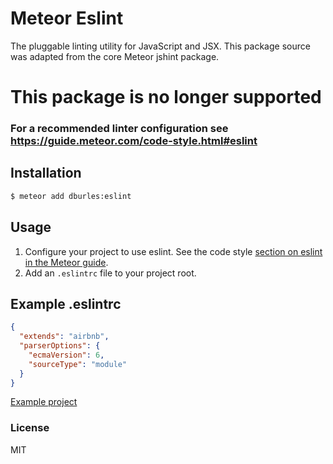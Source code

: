 # Meteor Eslint

The pluggable linting utility for JavaScript and JSX. This package source was adapted from the core Meteor jshint package.

# This package is no longer supported

### For a recommended linter configuration see https://guide.meteor.com/code-style.html#eslint

## Installation

```sh
$ meteor add dburles:eslint
```

## Usage

1. Configure your project to use eslint. See the code style [section on eslint in the Meteor guide](http://guide.meteor.com/code-style.html#eslint).
2. Add an `.eslintrc` file to your project root.

## Example .eslintrc

```json
{
  "extends": "airbnb",
  "parserOptions": {
    "ecmaVersion": 6,
    "sourceType": "module"
  }
}
```

[Example project](https://github.com/dburles/meteor-lint-config-example)

### License

MIT
